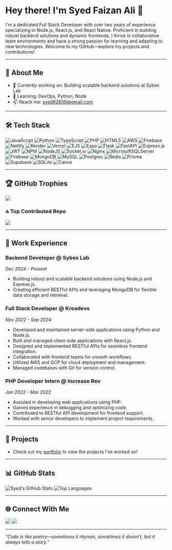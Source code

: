 # Hey there! I'm Syed Faizan Ali 👋

I'm a dedicated Full Stack Developer with over two years of experience specializing in Node.js, React.js, and React Native. Proficient in building robust backend solutions and dynamic frontends, I thrive in collaborative team environments and have a strong passion for learning and adapting to new technologies. Welcome to my GitHub—explore my projects and contributions!

---

## 🌟 About Me
- 🔭 Currently working on: Building scalable backend solutions at Sybex Lab
- 🌱 Learning: DevOps, Python, Node
- 📫 Reach me: syed92809@gmail.com

---

## 🛠️ Tech Stack
![JavaScript](https://img.shields.io/badge/javascript-%23323330.svg?style=for-the-badge&logo=javascript&logoColor=%23F7DF1E) ![Python](https://img.shields.io/badge/python-3670A0?style=for-the-badge&logo=python&logoColor=ffdd54) ![TypeScript](https://img.shields.io/badge/typescript-%23007ACC.svg?style=for-the-badge&logo=typescript&logoColor=white) ![PHP](https://img.shields.io/badge/php-%23777BB4.svg?style=for-the-badge&logo=php&logoColor=white) ![HTML5](https://img.shields.io/badge/html5-%23E34F26.svg?style=for-the-badge&logo=html5&logoColor=white) ![AWS](https://img.shields.io/badge/AWS-%23FF9900.svg?style=for-the-badge&logo=amazon-aws&logoColor=white) ![Firebase](https://img.shields.io/badge/firebase-%23039BE5.svg?style=for-the-badge&logo=firebase) ![Netlify](https://img.shields.io/badge/netlify-%23000000.svg?style=for-the-badge&logo=netlify&logoColor=#00C7B7) ![Render](https://img.shields.io/badge/Render-%46E3B7.svg?style=for-the-badge&logo=render&logoColor=white) ![Vercel](https://img.shields.io/badge/vercel-%23000000.svg?style=for-the-badge&logo=vercel&logoColor=white) ![EJS](https://img.shields.io/badge/ejs-%23B4CA65.svg?style=for-the-badge&logo=ejs&logoColor=black) ![Expo](https://img.shields.io/badge/expo-1C1E24?style=for-the-badge&logo=expo&logoColor=#D04A37) ![Flask](https://img.shields.io/badge/flask-%23000.svg?style=for-the-badge&logo=flask&logoColor=white) ![FastAPI](https://img.shields.io/badge/FastAPI-005571?style=for-the-badge&logo=fastapi) ![Express.js](https://img.shields.io/badge/express.js-%23404d59.svg?style=for-the-badge&logo=express&logoColor=%2361DAFB) ![JWT](https://img.shields.io/badge/JWT-black?style=for-the-badge&logo=JSON%20web%20tokens) ![NPM](https://img.shields.io/badge/NPM-%23CB3837.svg?style=for-the-badge&logo=npm&logoColor=white) ![NodeJS](https://img.shields.io/badge/node.js-6DA55F?style=for-the-badge&logo=node.js&logoColor=white) ![Socket.io](https://img.shields.io/badge/Socket.io-black?style=for-the-badge&logo=socket.io&badgeColor=010101) ![Nginx](https://img.shields.io/badge/nginx-%23009639.svg?style=for-the-badge&logo=nginx&logoColor=white) ![MicrosoftSQLServer](https://img.shields.io/badge/Microsoft%20SQL%20Server-CC2927?style=for-the-badge&logo=microsoft%20sql%20server&logoColor=white) ![Firebase](https://img.shields.io/badge/firebase-a08021?style=for-the-badge&logo=firebase&logoColor=ffcd34) ![MongoDB](https://img.shields.io/badge/MongoDB-%234ea94b.svg?style=for-the-badge&logo=mongodb&logoColor=white) ![MySQL](https://img.shields.io/badge/mysql-4479A1.svg?style=for-the-badge&logo=mysql&logoColor=white) ![Postgres](https://img.shields.io/badge/postgres-%23316192.svg?style=for-the-badge&logo=postgresql&logoColor=white) ![Redis](https://img.shields.io/badge/redis-%23DD0031.svg?style=for-the-badge&logo=redis&logoColor=white) ![Prisma](https://img.shields.io/badge/Prisma-3982CE?style=for-the-badge&logo=Prisma&logoColor=white) ![Supabase](https://img.shields.io/badge/Supabase-3ECF8E?style=for-the-badge&logo=supabase&logoColor=white) ![SQLite](https://img.shields.io/badge/sqlite-%2307405e.svg?style=for-the-badge&logo=sqlite&logoColor=white) ![Canva](https://img.shields.io/badge/Canva-%2300C4CC.svg?style=for-the-badge&logo=Canva&logoColor=white) 

---

## 🏆 GitHub Trophies
![](https://github-profile-trophy.vercel.app/?username=syed92809&theme=radical&no-frame=false&no-bg=true&margin-w=4)

### 🔝 Top Contributed Repo
![](https://github-contributor-stats.vercel.app/api?username=syed92809&limit=5&theme=dark&combine_all_yearly_contributions=true)

---

## 💼 Work Experience

### Backend Developer @ Sybex Lab  
*Dec 2024 - Present*  
- Building robust and scalable backend solutions using Node.js and Express.js.  
- Creating efficient RESTful APIs and leveraging MongoDB for flexible data storage and retrieval.

### Full Stack Developer @ Kreadevs  
*Nov 2022 - Sep 2024*  
- Developed and maintained server-side applications using Python and Node.js.  
- Built and managed client-side applications with React.js.  
- Designed and implemented RESTful APIs for seamless frontend integration.  
- Collaborated with frontend teams for smooth workflows.  
- Utilized AWS and GCP for cloud deployment and management.  
- Managed codebases with Git for version control.

### PHP Developer Intern @ Increase Rev  
*Jan 2022 - Mar 2022*  
- Assisted in developing web applications using PHP.  
- Gained experience in debugging and optimizing code.  
- Contributed to RESTful API development for frontend support.  
- Worked with senior developers to implement project requirements.

---

## 🚀 Projects
- Check out my [portfolio](https://faizan-portfolio-57.vercel.app/) to view the projects I’ve worked on!

---


## 📊 GitHub Stats
![Syed's GitHub Stats](https://github-readme-stats.vercel.app/api?username=syed92809&show_icons=true&theme=radical)
![Top Languages](https://github-readme-stats.vercel.app/api/top-langs/?username=syed92809&layout=compact&theme=radical)

---

## 🌐 Connect With Me
[<img src="https://img.shields.io/badge/-LinkedIn-0077B5?style=flat-square&logo=linkedin&logoColor=white" />](https://www.linkedin.com/in/syed-faizan-56b5a5246/)
[<img src="https://img.shields.io/badge/-Twitter-1DA1F2?style=flat-square&logo=twitter&logoColor=white" />](your-twitter-url)

---

*“Code is like poetry—sometimes it rhymes, sometimes it doesn’t, but it always tells a story.”*
